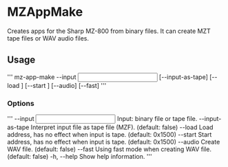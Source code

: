 # MZAppMake

Creates apps for the Sharp MZ-800 from binary files. It can create MZT tape files or WAV audio files.

## Usage

'''
mz-app-make --input <input> [--input-as-tape] [--load <load>] [--start <start>] [--audio] [--fast]
'''

### Options

'''
  --input <input>         Input: binary file or tape file.
  --input-as-tape         Interpret input file as tape file (MZF). (default: false)
  --load <load>           Load address, has no effect when input is tape. (default: 0x1500)
  --start <start>         Start address, has no effect when input is tape. (default: 0x1500)
  --audio                 Create WAV file. (default: false)
  --fast                  Using fast mode when creating WAV file. (default: false)
  -h, --help              Show help information.
'''
